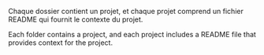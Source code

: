 Chaque dossier contient un projet, et chaque projet comprend un fichier README qui fournit le contexte du projet.

Each folder contains a project, and each project includes a README file that provides context for the project.
